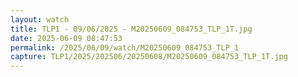 ```yaml
---
layout: watch
title: TLP1 - 09/06/2025 - M20250609_084753_TLP_1T.jpg
date: 2025-06-09 08:47:53
permalink: /2025/06/09/watch/M20250609_084753_TLP_1
capture: TLP1/2025/202506/20250608/M20250609_084753_TLP_1T.jpg
---
```

